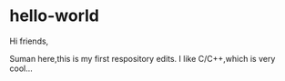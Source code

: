 # hello-world
Hi friends,

Suman here,this is my first respository edits.
I like C/C++,which is very cool...
  

